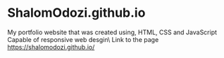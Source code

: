 # ShalomOdozi.github.io
My portfolio website that was created using, HTML, CSS and JavaScript\
Capable of responsive web desgin\ 
Link to the page https://shalomodozi.github.io/
